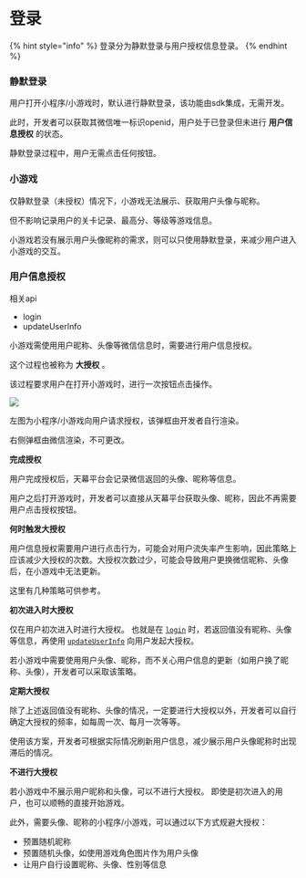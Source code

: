 # 登录

{% hint style="info" %}
登录分为静默登录与用户授权信息登录。
{% endhint %}

### 静默登录

用户打开小程序/小游戏时，默认进行静默登录，该功能由sdk集成，无需开发。

此时，开发者可以获取其微信唯一标识openid，用户处于已登录但未进行 **用户信息授权** 的状态。

静默登录过程中，用户无需点击任何按钮。

### **小游戏**

仅静默登录（未授权）情况下，小游戏无法展示、获取用户头像与昵称。

但不影响记录用户的关卡记录、最高分、等级等游戏信息。

小游戏若没有展示用户头像昵称的需求，则可以只使用静默登录，来减少用户进入小游戏的交互。

### 用户信息授权

相关api

* login
* updateUserInfo

小游戏需使用用户昵称、头像等微信信息时，需要进行用户信息授权。

这个过程也被称为 **大授权** 。

该过程要求用户在打开小游戏时，进行一次按钮点击操作。

![](https://cdn.nlark.com/yuque/0/2019/png/254569/1557223738363-224fac0f-90e6-4041-ad9a-f64e32df269d.png)

左图为小程序/小游戏向用户请求授权，该弹框由开发者自行渲染。

右侧弹框由微信渲染，不可更改。

**完成授权**

用户完成授权后，天幕平台会记录微信返回的头像、昵称等信息。

用户之后打开游戏时，开发者可以直接从天幕平台获取头像、昵称，因此不再需要用户点击授权按钮。

**何时触发大授权**

用户信息授权需要用户进行点击行为，可能会对用户流失率产生影响，因此策略上应该减少大授权的次数。大授权次数过少，可能会导致用户更换微信昵称、头像后，在小游戏中无法更新。

这里有几种策略可供参考。

**初次进入时大授权**

仅在用户初次进入时进行大授权。 也就是在 [`login`](https://www.yuque.com/eqrk37/gk0pcl/deg7e3) 时，若返回值没有昵称、头像等信息，再使用 [`updateUserInfo`](https://www.yuque.com/eqrk37/gk0pcl/dfbwkf) 向用户发起大授权。

若小游戏中需要使用用户头像、昵称，而不关心用户信息的更新（如用户换了昵称、头像），开发者可以采取该策略。

**定期大授权**

除了上述返回值没有昵称、头像的情况，一定要进行大授权以外，开发者可以自行确定大授权的频率，如每周一次、每月一次等等。

使用该方案，开发者可根据实际情况刷新用户信息，减少展示用户头像昵称时出现滞后的情况。

**不进行大授权**

若小游戏中不展示用户昵称和头像，可以不进行大授权。 即使是初次进入的用户，也可以顺畅的直接开始游戏。

此外，需要头像、昵称的小程序/小游戏，可以通过以下方式规避大授权：

* 预置随机昵称
* 预置随机头像，如使用游戏角色图片作为用户头像
* 让用户自行设置昵称、头像、性别等信息


